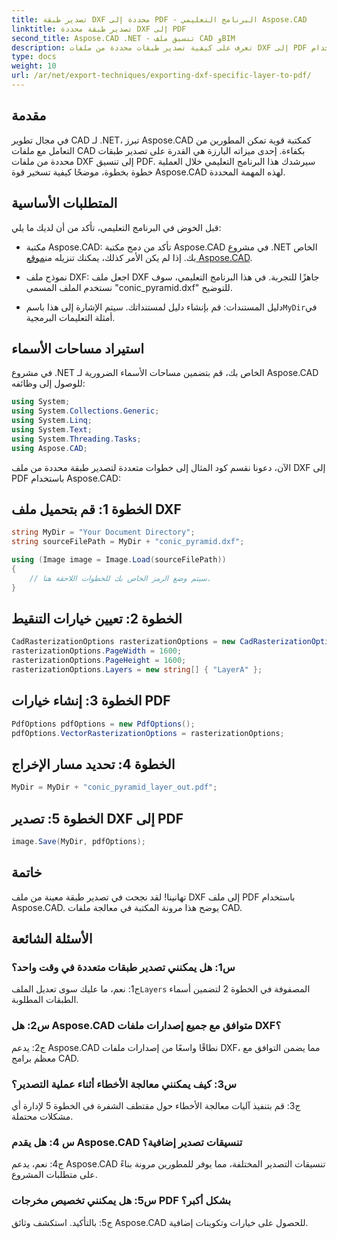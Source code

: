 ```yaml
---
title: تصدير طبقة DXF محددة إلى PDF - البرنامج التعليمي Aspose.CAD
linktitle: تصدير طبقة محددة DXF إلى PDF
second_title: Aspose.CAD .NET - تنسيق ملف CAD وBIM
description: تعرف على كيفية تصدير طبقات محددة من ملفات DXF إلى PDF باستخدام Aspose.CAD لـ .NET. اتبع هذا الدليل خطوة بخطوة لتحقيق التكامل السلس.
type: docs
weight: 10
url: /ar/net/export-techniques/exporting-dxf-specific-layer-to-pdf/
---
```

## مقدمة

في مجال تطوير CAD لـ .NET، تبرز Aspose.CAD كمكتبة قوية تمكن المطورين من التعامل مع ملفات CAD بكفاءة. إحدى ميزاته البارزة هي القدرة على تصدير طبقات محددة من ملفات DXF إلى تنسيق PDF. سيرشدك هذا البرنامج التعليمي خلال العملية خطوة بخطوة، موضحًا كيفية تسخير قوة Aspose.CAD لهذه المهمة المحددة.

## المتطلبات الأساسية

قبل الخوض في البرنامج التعليمي، تأكد من أن لديك ما يلي:

-  مكتبة Aspose.CAD: تأكد من دمج مكتبة Aspose.CAD في مشروع .NET الخاص بك. إذا لم يكن الأمر كذلك، يمكنك تنزيله من[موقع Aspose.CAD](https://releases.aspose.com/cad/net/).

- نموذج ملف DXF: اجعل ملف DXF جاهزًا للتجربة. في هذا البرنامج التعليمي، سوف نستخدم الملف المسمى "conic_pyramid.dxf" للتوضيح.

-  دليل المستندات: قم بإنشاء دليل لمستنداتك. سيتم الإشارة إلى هذا باسم`MyDir`في أمثلة التعليمات البرمجية.

## استيراد مساحات الأسماء

في مشروع .NET الخاص بك، قم بتضمين مساحات الأسماء الضرورية لـ Aspose.CAD للوصول إلى وظائفه:

```csharp
using System;
using System.Collections.Generic;
using System.Linq;
using System.Text;
using System.Threading.Tasks;
using Aspose.CAD;
```

الآن، دعونا نقسم كود المثال إلى خطوات متعددة لتصدير طبقة محددة من ملف DXF إلى PDF باستخدام Aspose.CAD:

## الخطوة 1: قم بتحميل ملف DXF

```csharp
string MyDir = "Your Document Directory";
string sourceFilePath = MyDir + "conic_pyramid.dxf";

using (Image image = Image.Load(sourceFilePath))
{
    // سيتم وضع الرمز الخاص بك للخطوات اللاحقة هنا.
}
```

## الخطوة 2: تعيين خيارات التنقيط

```csharp
CadRasterizationOptions rasterizationOptions = new CadRasterizationOptions();
rasterizationOptions.PageWidth = 1600;
rasterizationOptions.PageHeight = 1600;
rasterizationOptions.Layers = new string[] { "LayerA" };
```

## الخطوة 3: إنشاء خيارات PDF

```csharp
PdfOptions pdfOptions = new PdfOptions();
pdfOptions.VectorRasterizationOptions = rasterizationOptions;
```

## الخطوة 4: تحديد مسار الإخراج

```csharp
MyDir = MyDir + "conic_pyramid_layer_out.pdf";
```

## الخطوة 5: تصدير DXF إلى PDF

```csharp
image.Save(MyDir, pdfOptions);
```

## خاتمة

تهانينا! لقد نجحت في تصدير طبقة معينة من ملف DXF إلى ملف PDF باستخدام Aspose.CAD. يوضح هذا مرونة المكتبة في معالجة ملفات CAD.

## الأسئلة الشائعة

### س1: هل يمكنني تصدير طبقات متعددة في وقت واحد؟

 ج1: نعم، ما عليك سوى تعديل الملف`Layers` المصفوفة في الخطوة 2 لتضمين أسماء الطبقات المطلوبة.

### س2: هل Aspose.CAD متوافق مع جميع إصدارات ملفات DXF؟

ج2: يدعم Aspose.CAD نطاقًا واسعًا من إصدارات ملفات DXF، مما يضمن التوافق مع معظم برامج CAD.

### س3: كيف يمكنني معالجة الأخطاء أثناء عملية التصدير؟

ج3: قم بتنفيذ آليات معالجة الأخطاء حول مقتطف الشفرة في الخطوة 5 لإدارة أي مشكلات محتملة.

### س 4: هل يقدم Aspose.CAD تنسيقات تصدير إضافية؟

ج4: نعم، يدعم Aspose.CAD تنسيقات التصدير المختلفة، مما يوفر للمطورين مرونة بناءً على متطلبات المشروع.

### س5: هل يمكنني تخصيص مخرجات PDF بشكل أكبر؟

ج5: بالتأكيد. استكشف وثائق Aspose.CAD للحصول على خيارات وتكوينات إضافية.
